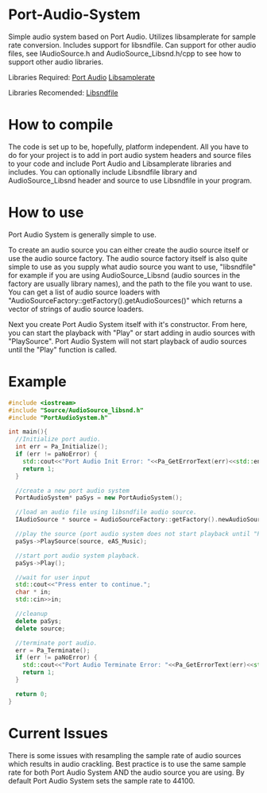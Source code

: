 # Port-Audio-System
Simple audio system based on Port Audio.
Utilizes libsamplerate for sample rate conversion.
Includes support for libsndfile.
Can support for other audio files, see IAudioSource.h and AudioSource_Libsnd.h/cpp to see how to support other audio libraries.

Libraries Required:
[Port Audio](http://www.portaudio.com/)
[Libsamplerate](http://www.mega-nerd.com/SRC/)

Libraries Recomended:
[Libsndfile](http://www.mega-nerd.com/libsndfile/)

# How to compile
The code is set up to be, hopefully, platform independent.  All you have to do for your project is to add in port audio system headers and source files to your code and include Port Audio and Libsamplerate libraries and includes.  You can optionally include Libsndfile library and AudioSource_Libsnd header and source to use Libsndfile in your program.

# How to use
Port Audio System is generally simple to use.

To create an audio source you can either create the audio source itself or use the audio source factory.
The audio source factory itself is also quite simple to use as you supply what audio source you want to use, "libsndfile" for example if you are using AudioSource_Libsnd (audio sources in the factory are usually library names), and the path to the file you want to use.
You can get a list of audio source loaders with "AudioSourceFactory::getFactory().getAudioSources()" which returns a vector of strings of audio source loaders.

Next you create Port Audio System itself with it's constructor.  From here, you can start the playback with "Play" or start adding in audio sources with "PlaySource". Port Audio System will not start playback of audio sources until the "Play" function is called.

# Example
```C++
#include <iostream>
#include "Source/AudioSource_libsnd.h"
#include "PortAudioSystem.h"

int main(){
  //Initialize port audio.
  int err = Pa_Initialize();
  if (err != paNoError) {
    std::cout<<"Port Audio Init Error: "<<Pa_GetErrorText(err)<<std::endl;
    return 1;
  }

  //create a new port audio system
  PortAudioSystem* paSys = new PortAudioSystem();

  //load an audio file using libsndfile audio source.
  IAudioSource * source = AudioSourceFactory::getFactory().newAudioSource("libsndfile", "test.ogg")

  //play the source (port audio system does not start playback until "Play" is called).
  paSys->PlaySource(source, eAS_Music);

  //start port audio system playback.
  paSys->Play();

  //wait for user input
  std::cout<<"Press enter to continue.";
  char * in;
  std::cin>>in;

  //cleanup
  delete paSys;
  delete source;

  //terminate port audio.
  err = Pa_Terminate();
  if (err != paNoError) {
    std::cout<<"Port Audio Terminate Error: "<<Pa_GetErrorText(err)<<std::endl;
    return 1;
  }

  return 0;
}
```

# Current Issues
There is some issues with resampling the sample rate of audio sources which results in audio crackling.  Best practice is to use the same sample rate for both Port Audio System AND the audio source you are using.  By default Port Audio System sets the sample rate to 44100.
